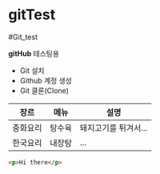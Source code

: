 # gitTest

<!-- 제목 디자인 -->
#Git_test

<!-- 단락 디자인 -->
__gitHub__ 테스팅용

<!-- 목록 디자인 -->
- Git 설치
- Github 계정 생성
- Git 클론(Clone)


<!-- 표 디자인 -->
장르 | 메뉴 | 설명
--- | --- | --
중화요리 | 탕수육 | 돼지고기를 튀겨서...
한국요리 | 내장탕 | ...


<!-- 프로그래밍 코드 디스플레이 pre태그 대신 -->
```html
<p>Hi there</p>
```